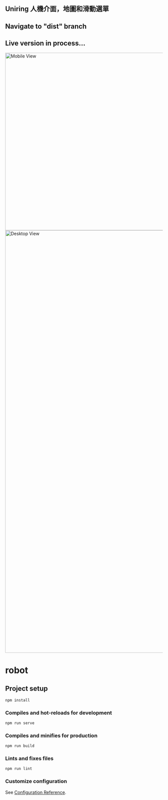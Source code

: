 ## Uniring 人機介面，地圖和滑動選單
## Navigate to "dist" branch

## Live version in process...

<img width="568" alt="Mobile View" src="https://github.com/DanielLiao0426/DanielLiao0426.github.io/assets/44012754/4bed851e-0d6b-4452-b6d0-9c7dcee38b78">

<img width="1352" alt="Desktop View" src="https://github.com/DanielLiao0426/DanielLiao0426.github.io/assets/44012754/eff87986-7af2-4e0d-af53-fac07af8a611">

# robot

## Project setup
```
npm install
```

### Compiles and hot-reloads for development
```
npm run serve
```

### Compiles and minifies for production
```
npm run build
```

### Lints and fixes files
```
npm run lint
```

### Customize configuration
See [Configuration Reference](https://cli.vuejs.org/config/).
